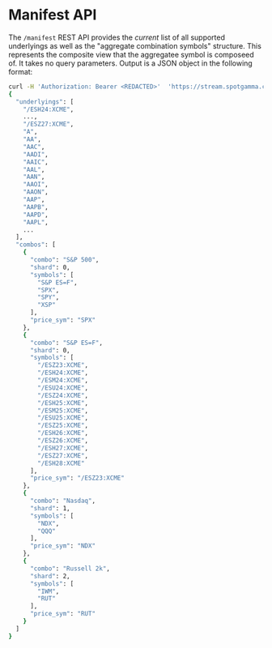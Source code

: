 # Manifest API
The `/manifest` REST API provides the *current* list of all supported underlyings as well as the "aggregate combination symbols" structure.
This represents the composite view that the aggregatee symbol is composeed of.
It takes no query parameters.  Output is a JSON object in the following format:

```sh
curl -H 'Authorization: Bearer <REDACTED>'  'https://stream.spotgamma.com/manifest' -o- | jq . 
{
  "underlyings": [
    "/ESH24:XCME",
    ...,
    "/ESZ27:XCME",
    "A",
    "AA",
    "AAC",
    "AADI",
    "AAIC",
    "AAL",
    "AAN",
    "AAOI",
    "AAON",
    "AAP",
    "AAPB",
    "AAPD",
    "AAPL",
    ...
  ],
  "combos": [
    {
      "combo": "S&P 500",
      "shard": 0,
      "symbols": [
        "S&P ES=F",
        "SPX",
        "SPY",
        "XSP"
      ],
      "price_sym": "SPX"
    },
    {
      "combo": "S&P ES=F",
      "shard": 0,
      "symbols": [
        "/ESZ23:XCME",
        "/ESH24:XCME",
        "/ESM24:XCME",
        "/ESU24:XCME",
        "/ESZ24:XCME",
        "/ESH25:XCME",
        "/ESM25:XCME",
        "/ESU25:XCME",
        "/ESZ25:XCME",
        "/ESH26:XCME",
        "/ESZ26:XCME",
        "/ESH27:XCME",
        "/ESZ27:XCME",
        "/ESH28:XCME"
      ],
      "price_sym": "/ESZ23:XCME"
    },
    {
      "combo": "Nasdaq",
      "shard": 1,
      "symbols": [
        "NDX",
        "QQQ"
      ],
      "price_sym": "NDX"
    },
    {
      "combo": "Russell 2k",
      "shard": 2,
      "symbols": [
        "IWM",
        "RUT"
      ],
      "price_sym": "RUT"
    }
  ]
}
```
